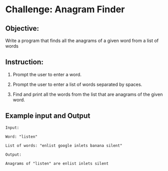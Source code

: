 # Challenge: Anagram Finder
## Objective: 
Write a program that finds all the anagrams of a given word from a list of words
  
## Instruction:
1. Prompt the user to enter a word.

2. Prompt the user to enter a list of words separated by spaces.

3. Find and print all the words from the list that are anagrams of the given word.
   
## Example input and Output
```
Input:

Word: "listen"

List of words: "enlist google inlets banana silent"

Output:

Anagrams of "listen" are enlist inlets silent
```